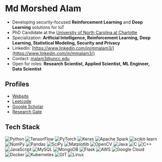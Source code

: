 # Md Morshed Alam
- Developing security-focused **Reinforcement Learning** and **Deep Learning** solutions for IoT
- PhD Candidate at the [University of North Carolina at Charlotte](https://www.charlotte.edu/)
- Specialization: **Artficial Intelligence, Reinforcement Learning, Deep Learning, Statistical Modeling, Security and Privacy**
- LinkedIn: [https://www.linkedin.com/in/mmalam3/](https://www.linkedin.com/in/mmalam3/)
- Contact: [malam3@uncc.edu](mailto:https://www.linkedin.com/in/mmalam3/)
- Open for roles: **Research Scientist, Applied Scientist, ML Engineer, Data Scientist** 

## Profiles
- [Website](https://webpages.charlotte.edu/malam3/)
- [Leetcode](https://leetcode.com/kayanmorshed/)
- [Google Scholar](https://scholar.google.com/citations?user=KxSPoa4AAAAJ&hl=en)
- [Research Gate](https://www.researchgate.net/profile/Md-Morshed-Alam-2)

## Tech Stack
![Python](https://img.shields.io/badge/python-3670A0?style=plastic&logo=python&logoColor=ffdd54)
![TensorFlow](https://img.shields.io/badge/TensorFlow-%23FF6F00.svg?style=plastic&logo=TensorFlow&logoColor=white)
![PyTorch](https://img.shields.io/badge/PyTorch-%23EE4C2C.svg?style=plastic&logo=PyTorch&logoColor=white)
![Keras](https://img.shields.io/badge/Keras-%23D00000.svg?style=plastic&logo=Keras&logoColor=white) 
![Apache Spark](https://img.shields.io/badge/Apache%20Spark-FDEE21?style=plastic&logo=apachespark&logoColor=black)
![scikit-learn](https://img.shields.io/badge/scikit--learn-%23F7931E.svg?style=plastic&logo=scikit-learn&logoColor=white) 
![NumPy](https://img.shields.io/badge/numpy-%23013243.svg?style=plastic&logo=numpy&logoColor=white) 
![Pandas](https://img.shields.io/badge/pandas-%23150458.svg?style=plastic&logo=pandas&logoColor=white) 
![SciPy](https://img.shields.io/badge/SciPy-%230C55A5.svg?style=plastic&logo=scipy&logoColor=%white)
![Matplotlib](https://img.shields.io/badge/Matplotlib-%23326ce5.svg?style=plastic&logo=Matplotlib&logoColor=black)
![OpenCV](https://img.shields.io/badge/opencv-%23white.svg?style=plastic&logo=opencv&logoColor=white)
![Java](https://img.shields.io/badge/java-%23ED8B00.svg?style=plastic&logo=openjdk&logoColor=white)
![C](https://img.shields.io/badge/c-%2300599C.svg?style=plastic&logo=c&logoColor=white) 
![C++](https://img.shields.io/badge/c++-%2300599C.svg?style=plastic&logo=c%2B%2B&logoColor=white) 
![JavaScript](https://img.shields.io/badge/javascript-%23323330.svg?style=plastic&logo=javascript&logoColor=%23F7DF1E) 
![MySQL](https://img.shields.io/badge/mysql-%2300f.svg?style=plastic&logo=mysql&logoColor=white) 
![MongoDB](https://img.shields.io/badge/MongoDB-%234ea94b.svg?style=plastic&logo=mongodb&logoColor=white) 
![Flask](https://img.shields.io/badge/flask-%23000.svg?style=plastic&logo=flask&logoColor=white) 
![AWS](https://img.shields.io/badge/AWS-%23FF9900.svg?style=plastic&logo=amazon-aws&logoColor=white) 
![Google Cloud](https://img.shields.io/badge/GoogleCloud-%234285F4.svg?style=plastic&logo=google-cloud&logoColor=white)
![Docker](https://img.shields.io/badge/docker-%230db7ed.svg?style=plastic&logo=docker&logoColor=white)
![Kubernetes](https://img.shields.io/badge/kubernetes-%23326ce5.svg?style=plastic&logo=kubernetes&logoColor=white)
![GIT](https://img.shields.io/badge/Git-fc6d26?style=plastic&logo=git&logoColor=white)
![Linux](https://img.shields.io/badge/Linux-FCC624?style=plastic&logo=linux&logoColor=black)
